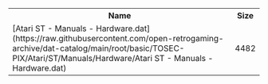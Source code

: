 <table>
<tr><th>Name</th><th>Size</th></tr>
<tr><td>
[Atari ST - Manuals - Hardware.dat](https://raw.githubusercontent.com/open-retrogaming-archive/dat-catalog/main/root/basic/TOSEC-PIX/Atari/ST/Manuals/Hardware/Atari ST - Manuals - Hardware.dat)
</td><td>4482</td></tr>
</table>
